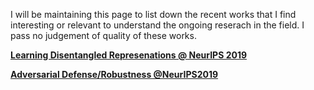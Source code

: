 I will be maintaining this page to list down the recent works that I find interesting or relevant to understand the ongoing reserach in the field. I pass no judgement of quality of these works.

[**Learning Disentangled Represenations @ NeurIPS 2019**](Disentangled_updates.md)

[**Adversarial Defense/Robustness @NeurIPS2019**](Defense_updates.md)

